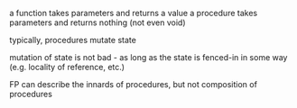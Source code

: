 a function takes parameters and returns a value
a procedure takes parameters and returns nothing (not even void)

typically, procedures mutate state

mutation of state is not bad - as long as the state is fenced-in in some way (e.g. locality of reference, etc.)

FP can describe the innards of procedures, but not composition of procedures
